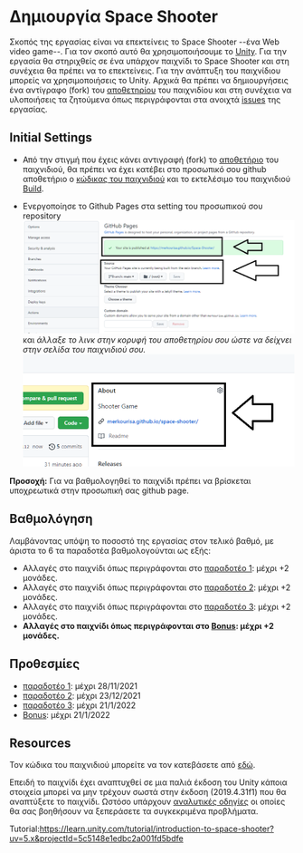# Δημιουργία Space Shooter

Σκοπός της εργασίας είναι να επεκτείνεις το Space Shooter --ένα Web video game--. Για τον σκοπό αυτό θα χρησιμοποιήσουμε τo [Unity](https://unity.com/). Για την εργασία θα στηριχθείς σε ένα υπάρχον παιχνίδι το Space Shooter και στη συνέχεια θα πρέπει να το επεκτείνεις. Για την ανάπτυξη του παιχνίδιου μπορείς να χρησιμοποιήσεις το Unity. Αρχικά θα πρέπει να δημιουργήσεις ένα αντίγραφο (fork) του [αποθετηρίου](https://github.com/merkourisa/Space-Shooter) του παιχνιδίου και στη συνέχεια να υλοποιήσεις τα ζητούμενα όπως περιγράφονται στα ανοιχτά [issues](https://github.com/merkourisa/Space-Shooter/issues) της εργασίας.

## Initial Settings
- Από την στιγμή που έχεις κάνει αντιγραφή (fork) το [αποθετήριο](https://github.com/ioniodi/Shooter) του παιχνιδιού, θα πρέπει να έχει κατέβει στο προσωπικό σου github αποθετήριο ο [κώδικας του παιχνιδιού](https://github.com/merkourisa/Space-Shooter/tree/sources) και το εκτελέσιμο του παιχνιδιού [Build](https://github.com/merkourisa/Space-Shooter/tree/main).

- Ενεργοποίησε το Github Pages στα setting του προσωπικού σου repository ![ScreenShot](1.png) και *άλλαξε το λινκ στην κορυφή του αποθετηρίου σου ώστε να δείχνει στην σελίδα του παιχνιδιού σου.*
![ScreenShot](2.png)

**Προσοχή:** Για να βαθμολογηθεί το παιχνίδι πρέπει να βρίσκεται υποχρεωτικά στην προσωπική σας github page.

## Βαθμολόγηση
Λαμβάνοντας υπόψη το ποσοστό της εργασίας στον τελικό βαθμό, με άριστα το 6 τα παραδοτέα βαθμολογούνται ως εξής:
- Αλλαγές στο παιχνίδι όπως περιγράφονται στο [παραδοτέο 1](https://github.com/merkourisa/Space-Shooter/issues/1): μέχρι +2 μονάδες. 
- Αλλαγές στο παιχνίδι όπως περιγράφονται στο [παραδοτέο 2](https://github.com/merkourisa/Space-Shooter/issues/2): μέχρι +2 μονάδες.
- Αλλαγές στο παιχνίδι όπως περιγράφονται στο [παραδοτέο 3](https://github.com/merkourisa/Space-Shooter/issues/3): μέχρι +2 μονάδες.
- **Αλλαγές στο παιχνίδι όπως περιγράφονται στο [Bonus](https://github.com/merkourisa/Space-Shooter/issues/4): μέχρι +2 μονάδες.**

## Προθεσμίες
- [παραδοτέο 1](https://github.com/merkourisa/Space-Shooter/issues/1): μέχρι 28/11/2021 
- [παραδοτέο 2](https://github.com/merkourisa/Space-Shooter/issues/2): μέχρι 23/12/2021
- [παραδοτέο 3](https://github.com/merkourisa/Space-Shooter/issues/3): μέχρι 21/1/2022
- [Bonus](https://github.com/merkourisa/Space-Shooter/issues/4): μέχρι 21/1/2022

## Resources

Τον κώδικα του παιχνιδιού μπορείτε να τον κατεβάσετε από [εδώ](https://drive.google.com/file/d/1ce_eq5lP-lW65SJ3bIBJ3OBeRX5AGatH/view?usp=sharing).

Επειδή το παιχνίδι έχει αναπτυχθεί σε μια παλιά έκδοση του Unity κάποια στοιχεία μπορεί να μην τρέχουν σωστά στην έκδοση (2019.4.31f1) που θα αναπτύξετε το παιχνίδι. Ωστόσο υπάρχουν [αναλυτικές οδηγίες](https://github.com/merkourisa/Space-Shooter/blob/main/Space%20Shooter%20Upgrade%20Guide%20for%20Unity%205-5.pdf) οι οποίες θα σας βοηθήσουν να ξεπεράσετε τα συγκεκριμένα προβλήματα. 

Tutorial:https://learn.unity.com/tutorial/introduction-to-space-shooter?uv=5.x&projectId=5c5148e1edbc2a001fd5bdfe
